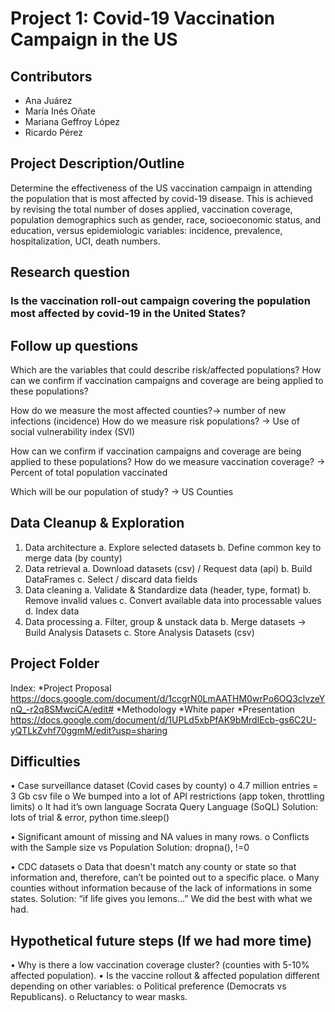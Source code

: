 # Project 1: Covid-19 Vaccination Campaign in the US

## Contributors
* Ana Juárez
* María Inés Oñate
* Mariana Geffroy López
* Ricardo Pérez

## Project Description/Outline

Determine the effectiveness of the US vaccination campaign in attending the population that is most affected by covid-19 disease. This is achieved by revising the total number of doses applied, vaccination coverage, population demographics such as gender, race, socioeconomic status, and education, versus epidemiologic variables: incidence, prevalence, hospitalization, UCI, death numbers.

## Research question
### Is the vaccination roll-out campaign covering the population most affected by covid-19 in the United States?

## Follow up questions

Which are the variables that could describe risk/affected populations? 
How can we confirm if vaccination campaigns and coverage are being applied to these populations?

How do we measure the most affected counties?→ number of new infections (incidence)
How do we measure risk populations? →  Use of social vulnerability index (SVI)

How can we confirm if vaccination campaigns and coverage are being applied to these populations?
How do we measure vaccination coverage? → Percent of total population vaccinated

Which will be our population of study? → US Counties

## Data Cleanup & Exploration

1. Data architecture
    a. Explore selected datasets
    b. Define common key to merge data (by county)
2. Data retrieval
    a. Download datasets (csv) / Request data (api)
    b. Build DataFrames
    c. Select / discard data fields 
3. Data cleaning
    a. Validate & Standardize data (header, type, format)
    b. Remove invalid values
    c. Convert available data into processable values
    d. Index data
4. Data processing
    a. Filter, group & unstack data
    b. Merge datasets → Build Analysis Datasets
    c. Store Analysis Datasets (csv)

## Project Folder ## 

Index: 
   *Project Proposal
https://docs.google.com/document/d/1ccgrN0LmAATHM0wrPo6OQ3clvzeYnQ_-r2q8SMwciCA/edit#
   *Methodology 
   *White paper 
   *Presentation 
https://docs.google.com/document/d/1UPLd5xbPfAK9bMrdlEcb-gs6C2U-yQTLkZvhf70ggmM/edit?usp=sharing

## Difficulties

•	Case surveillance dataset (Covid cases by county)
    o	4.7 million entries = 3 Gb csv file 
    o	We bumped into a lot of API restrictions (app token, throttling limits)
    o	It had it’s own language Socrata Query Language (SoQL)
Solution: lots of trial & error, python time.sleep()

•	Significant amount of missing and NA values in many rows.
    o	Conflicts with the Sample size vs Population
Solution: dropna(), !=0

•	CDC datasets
   o	Data that doesn't match any county or state so that information and, therefore, can’t be pointed out to a specific place.
   o	Many counties without information because of the lack of informations in some states. 
Solution: “if life gives you lemons…” We did the best with what we had. 

## Hypothetical future steps (If we had more time)

•	Why is there a low vaccination coverage cluster? (counties with 5-10% affected population).
•	Is the vaccine rollout & affected population different depending on other variables:
    o	Political preference (Democrats vs Republicans).
    o	Reluctancy to wear masks.





